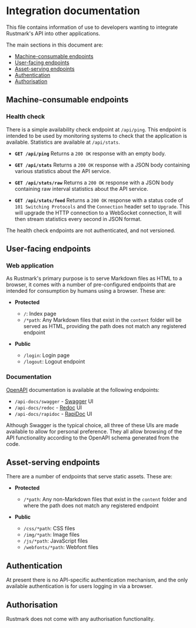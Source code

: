 # Integration documentation

This file contains information of use to developers wanting to integrate
Rustmark's API into other applications.

The main sections in this document are:

  - [Machine-consumable endpoints](#machine-consumable-endpoints)
  - [User-facing endpoints](#user-facing-endpoints)
  - [Asset-serving endpoints](#asset-serving-endpoints)
  - [Authentication](#authentication)
  - [Authorisation](#authorisation)


## Machine-consumable endpoints

### Health check

There is a simple availability check endpoint at `/api/ping`. This endpoint is
intended to be used by monitoring systems to check that the application is
available. Statistics are available at `/api/stats`.

  - **`GET /api/ping`**
    Returns a `200 OK` response with an empty body.

  - **`GET /api/stats`**
    Returns a `200 OK` response with a JSON body containing various statistics
    about the API service.

  - **`GET /api/stats/raw`**
    Returns a `200 OK` response with a JSON body containing raw interval
    statistics about the API service.

  - **`GET /api/stats/feed`**
    Returns a `200 OK` response with a status code of `101 Switching Protocols`
    and the `Connection` header set to `Upgrade`. This will upgrade the HTTP
    connection to a WebSocket connection, It will then stream statistics every
    second in JSON format.

The health check endpoints are not authenticated, and not versioned.


## User-facing endpoints

[OpenAPI]: https://www.openapis.org/
[Swagger]: https://swagger.io/
[Redoc]:   https://redoc.ly/
[RapiDoc]: https://mrin9.github.io/RapiDoc/

### Web application

As Rustmark's primary purpose is to serve Markdown files as HTML to a browser,
it comes with a number of pre-configured endpoints that are intended for
consumption by humans using a browser. These are:

  - **Protected**
      - `/`: Index page
      - `/*path`: Any Markdown files that exist in the `content` folder will be
        served as HTML, providing the path does not match any registered
        endpoint

  - **Public**
      - `/login`: Login page
      - `/logout`: Logout endpoint

### Documentation

[OpenAPI][] documentation is available at the following endpoints:

  - `/api-docs/swagger` - [Swagger][] UI
  - `/api-docs/redoc`   - [Redoc][] UI
  - `/api-docs/rapidoc` - [RapiDoc][] UI

Although Swagger is the typical choice, all three of these UIs are made
available to allow for personal preference. They all allow browsing of the API
functionality according to the OpenAPI schema generated from the code.


## Asset-serving endpoints

There are a number of endpoints that serve static assets. These are:

  - **Protected**
      - `/*path`: Any non-Markdown files that exist in the `content` folder and
        where the path does not match any registered endpoint

  - **Public**
      - `/css/*path`: CSS files
      - `/img/*path`: Image files
      - `/js/*path`: JavaScript files
      - `/webfonts/*path`: Webfont files


## Authentication

At present there is no API-specific authentication mechanism, and the only
available authentication is for users logging in via a browser.


## Authorisation

Rustmark does not come with any authorisation functionality.


